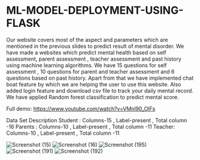 # ML-MODEL-DEPLOYMENT-USING-FLASK
Our website covers most of the aspect  and parameters which are mentioned in the previous slides to predict result of  mental disorder.
We have made a websites which predict mental health based on self assessment, parent assessment , teacher assessment and past history  using machine learning algorithms. We have 15 questions  for self assessment , 10 questions for parent and teacher assessment and 6 questions  based on past history. Apart from that we have implemented chat boat feature by which we are helping the user to use this website. Also added login feature and download csv file to track your daily mental record. 
We have applied Random forest classification to predict mental score.

Full demo: https://www.youtube.com/watch?v=VMnl90_OlFs

Data Set Description
Student : Columns-15 , Label-present , Total column -16 
Parents : Columns-10 , Label-present , Total column -11
Teacher: Columns-10 , Label-present , Total column -11



![Screenshot (15)](https://user-images.githubusercontent.com/58842898/155878617-2d03eae2-5def-44bf-9d76-68aab1c86bf3.png)
![Screenshot (16)](https://user-images.githubusercontent.com/58842898/155878619-9f8c9a06-3272-4850-9566-bff14c1b5ac2.png)
![Screenshot (195)](https://user-images.githubusercontent.com/73153153/155878691-7bcc77c4-3591-4a90-bbdc-23f73ad9ac3e.png)
![Screenshot (191)](https://user-images.githubusercontent.com/58842898/155878621-19392fb2-a8a8-4df4-999c-e238eacf5676.png)
![Screenshot (192)](https://user-images.githubusercontent.com/73153153/155878665-6cf83c9c-45da-4957-ad2e-cac07b7c173f.png)
